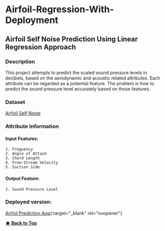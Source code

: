 # Airfoil-Regression-With-Deployment

## Airfoil Self Noise Prediction Using Linear Regression Approach

### Description

This project attempts to predict the scaled sound pressure levels in decibels, based on the aerodynamic and acoustic related attributes. Each attribute can be regarded as a potential feature. The problem is how to predict the sound pressure level accurately based on those features.
### Dataset

[Airfoil Self Noise](https://archive.ics.uci.edu/ml/datasets/airfoil+self-noise)


### Attribute Information

#### Input Features:
    1. Frequency
    2. Angle of Attack
    3. Chord Length
    4. Free-Stream Velocity
    5. Suction Side

#### Output Feature:
    1. Sound Pressure Level
### Deployed version:

[Airfoil Prediction App](https://airfoil2.herokuapp.com/){:target="_blank" rel="noopener"}

**[⬆ Back to Top](#Airfoil-Regression-With-Deployment)**

